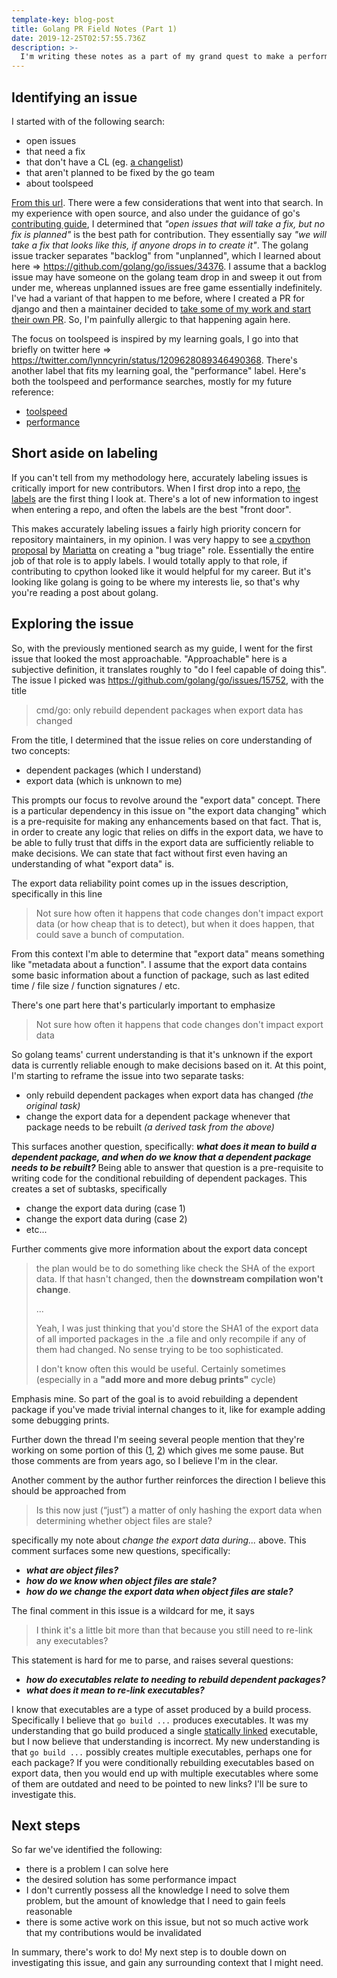 ```yaml
---
template-key: blog-post
title: Golang PR Field Notes (Part 1)
date: 2019-12-25T02:57:55.736Z
description: >-
  I'm writing these notes as a part of my grand quest to make a performance improvement to Golang!
---
```


## Identifying an issue

I started with of the following search:

- open issues
- that need a fix
- that don't have a CL (eg. [a changelist](https://news.ycombinator.com/item?id=20891103))
- that aren't planned to be fixed by the go team
- about toolspeed

[From this url](https://github.com/golang/go/issues?utf8=%E2%9C%93&q=is%3Aopen+label%3AToolSpeed+label%3ANeedsFix+NOT+%22golang.org%2Fcl%22+milestone%3AUnplanned+). There were a few considerations that went into that search. In my experience with open source, and also under the guidance of go's [contributing guide](https://golang.org/doc/contribute.html#before_contributing), I determined that _"open issues that will take a fix, but no fix is planned"_ is the best path for contribution. They essentially say _"we will take a fix that looks like this, if anyone drops in to create it"_. The golang issue tracker separates "backlog" from "unplanned", which I learned about here => https://github.com/golang/go/issues/34376. I assume that a backlog issue may have someone on the golang team drop in and sweep it out from under me, whereas unplanned issues are free game essentially indefinitely. I've had a variant of that happen to me before, where I created a PR for django and then a maintainer decided to [take some of my work and start their own PR](https://github.com/django/django/pull/9016#issuecomment-373777203). So, I'm painfully allergic to that happening again here.

The focus on toolspeed is inspired by my learning goals, I go into that briefly on twitter here => https://twitter.com/lynncyrin/status/1209628089346490368. There's another label that fits my learning goal, the "performance" label. Here's both the toolspeed and performance searches, mostly for my future reference:

- [toolspeed](https://github.com/golang/go/issues?utf8=%E2%9C%93&q=is%3Aopen+label%3AToolSpeed+label%3ANeedsFix+NOT+%22golang.org%2Fcl%22+milestone%3AUnplanned+)
- [performance](https://github.com/golang/go/issues?q=is%3Aopen+label%3ANeedsFix+NOT+%22golang.org%2Fcl%22+milestone%3AUnplanned+label%3APerformance)

## Short aside on labeling

If you can't tell from my methodology here, accurately labeling issues is critically import for new contributors. When I first drop into a repo, [the labels](https://github.com/golang/go/labels) are the first thing I look at. There's a lot of new information to ingest when entering a repo, and often the labels are the best "front door".

This makes accurately labeling issues a fairly high priority concern for repository maintainers, in my opinion. I was very happy to see [a cpython proposal](https://discuss.python.org/t/proposal-create-bug-triage-team-on-github/992) by [Mariatta](https://twitter.com/mariatta) on creating a "bug triage" role. Essentially the entire job of that role is to apply labels. I would totally apply to that role, if contributing to cpython looked like it would helpful for my career. But it's looking like golang is going to be where my interests lie, so that's why you're reading a post about golang.

## Exploring the issue

So, with the previously mentioned search as my guide, I went for the first issue that looked the most approachable. "Approachable" here is a subjective definition, it translates roughly to "do I feel capable of doing this". The issue I picked was https://github.com/golang/go/issues/15752, with the title

> cmd/go: only rebuild dependent packages when export data has changed

From the title, I determined that the issue relies on core understanding of two concepts:

- dependent packages (which I understand)
- export data (which is unknown to me)

This prompts our focus to revolve around the "export data" concept. There is a particular dependency in this issue on "the export data changing" which is a pre-requisite for making any enhancements based on that fact. That is, in order to create any logic that relies on diffs in the export data, we have to be able to fully trust that diffs in the export data are sufficiently reliable to make decisions. We can state that fact without first even having an understanding of what "export data" is.

The export data reliability point comes up in the issues description, specifically in this line

> Not sure how often it happens that code changes don't impact export data (or how cheap that is to detect), but when it does happen, that could save a bunch of computation.

From this context I'm able to determine that "export data" means something like "metadata about a function". I assume that the export data contains some basic information about a function of package, such as last edited time / file size / function signatures / etc.

There's one part here that's particularly important to emphasize

> Not sure how often it happens that code changes don't impact export data

So golang teams' current understanding is that it's unknown if the export data is currently reliable enough to make decisions based on it. At this point, I'm starting to reframe the issue into two separate tasks:

- only rebuild dependent packages when export data has changed _(the original task)_
- change the export data for a dependent package whenever that package needs to be rebuilt _(a derived task from the above)_

This surfaces another question, specifically: _**what does it mean to build a dependent package, and when do we know that a dependent package needs to be rebuilt?**_ Being able to answer that question is a pre-requisite to writing code for the conditional rebuilding of dependent packages. This creates a set of subtasks, specifically

- change the export data during (case 1)
- change the export data during (case 2)
- etc...

Further comments give more information about the export data concept

> the plan would be to do something like check the SHA of the export data. If that hasn't changed, then the **downstream compilation won't change**.
>
> ...
>
> Yeah, I was just thinking that you'd store the SHA1 of the export data of
all imported packages in the .a file and only recompile if any of them had
changed. No sense trying to be too sophisticated.
>
> I don't know often this would be useful. Certainly sometimes (especially in
a **"add more and more debug prints"** cycle)

Emphasis mine. So part of the goal is to avoid rebuilding a dependent package if you've made trivial internal changes to it, like for example adding some debugging prints.

Further down the thread I'm seeing several people mention that they're working on some portion of this ([1](https://github.com/golang/go/issues/15752#issuecomment-220458227), [2](https://github.com/golang/go/issues/15752#issuecomment-313510033)) which gives me some pause. But those comments are from years ago, so I believe I'm in the clear.

Another comment by the author further reinforces the direction I believe this should be approached from

> Is this now just (“just”) a matter of only hashing the export data when determining whether object files are stale?

specifically my note about _change the export data during..._ above. This comment surfaces some new questions, specifically:

- _**what are object files?**_
- _**how do we know when object files are stale?**_
- _**how do we change the export data when object files are stale?**_

The final comment in this issue is a wildcard for me, it says

> I think it's a little bit more than that because you still need to re-link any executables?

This statement is hard for me to parse, and raises several questions:

- _**how do executables relate to needing to rebuild dependent packages?**_
- _**what does it mean to re-link executables?**_

I know that executables are a type of asset produced by a build process. Specifically I believe that `go build ...` produces executables. It was my understanding that go build produced a single [statically linked](https://en.wikipedia.org/wiki/Static_library#Linking_and_loading) executable, but I now believe that understanding is incorrect. My new understanding is that `go build ...` possibly creates multiple executables, perhaps one for each package? If you were conditionally rebuilding executables based on export data, then you would end up with multiple executables where some of them are outdated and need to be pointed to new links? I'll be sure to investigate this.

## Next steps

So far we've identified the following:

- there is a problem I can solve here
- the desired solution has some performance impact
- I don't currently possess all the knowledge I need to solve them problem, but the amount of knowledge that I need to gain feels reasonable
- there is some active work on this issue, but not so much active work that my contributions would be invalidated

In summary, there's work to do! My next step is to double down on investigating this issue, and gain any surrounding context that I might need.
